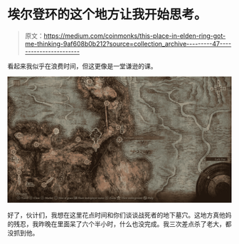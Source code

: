 # 埃尔登环的这个地方让我开始思考。

> 原文：<https://medium.com/coinmonks/this-place-in-elden-ring-got-me-thinking-9af608b0b212?source=collection_archive---------47----------------------->

看起来我似乎在浪费时间，但这更像是一堂谦逊的课。

![](img/0eef0cc6965fd23792af07ba77a3639b.png)

好了，伙计们，我想在这里花点时间和你们谈谈战死者的地下墓穴。这地方真他妈的残忍，我昨晚在里面呆了六个半小时，什么也没完成。我三次差点杀了老大，都没抓到他。